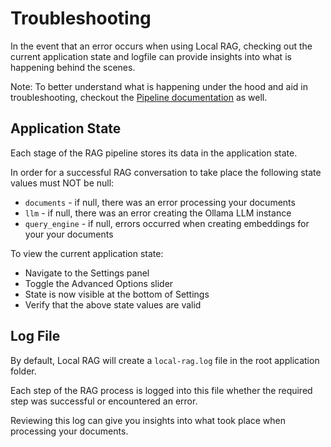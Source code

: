 # Troubleshooting

In the event that an error occurs when using Local RAG, checking out the current application state and logfile can provide insights into what is happening behind the scenes.

Note: To better understand what is happening under the hood and aid in troubleshooting, checkout the [Pipeline documentation](pipeline.md) as well.

## Application State

Each stage of the RAG pipeline stores its data in the application state. 

In order for a successful RAG conversation to take place the following state values must NOT be null:
- `documents` - if null, there was an error processing your documents
- `llm` - if null, there was an error creating the Ollama LLM instance
- `query_engine` - if null, errors occurred when creating embeddings for your your documents

To view the current application state:
- Navigate to the Settings panel
- Toggle the Advanced Options slider
- State is now visible at the bottom of Settings
- Verify that the above state values are valid

## Log File

By default, Local RAG will create a `local-rag.log` file in the root application folder.

Each step of the RAG process is logged into this file whether the required step was successful or encountered an error. 

Reviewing this log can give you insights into what took place when processing your documents.